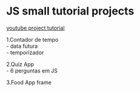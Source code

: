 # JS small tutorial projects
[youtube project tutorial](https://www.youtube.com/watch?v=dtKciwk_si4&ab_channel=FlorinPop)

1.Contador de tempo<br>
    - data futura<br>
    - temporizador
    
2.Quiz App<br>
    - 6 perguntas em JS
    
3.Food App frame<br>
 
